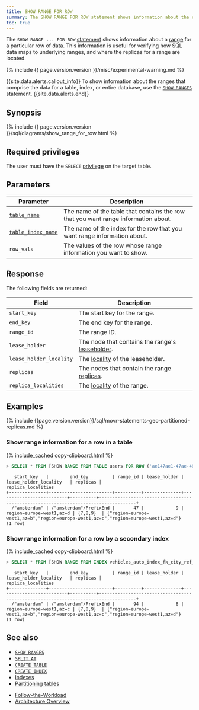 ```yaml
---
title: SHOW RANGE FOR ROW
summary: The SHOW RANGE FOR ROW statement shows information about the range for a particular row.
toc: true
---
```


The `SHOW RANGE ... FOR ROW` [statement](sql-statements.html) shows information about a [range](architecture/overview.html#glossary) for a particular row of data. This information is useful for verifying how SQL data maps to underlying ranges, and where the replicas for a range are located.

{% include {{ page.version.version }}/misc/experimental-warning.md %}

{{site.data.alerts.callout_info}}
To show information about the ranges that comprise the data for a table, index, or entire database, use the [`SHOW RANGES`](show-ranges.html) statement.
{{site.data.alerts.end}}

## Synopsis

<div>
  {% include {{ page.version.version }}/sql/diagrams/show_range_for_row.html %}
</div>

## Required privileges

The user must have the `SELECT` [privilege](authorization.html#assign-privileges) on the target table.

## Parameters

Parameter | Description
----------|------------
[`table_name`](sql-grammar.html#table_name) | The name of the table that contains the row that you want range information about.
[`table_index_name`](sql-grammar.html#table_index_name) | The name of the index for the row that you want range information about.
`row_vals` | The values of the row whose range information you want to show.

## Response

The following fields are returned:

Field | Description
------|------------
`start_key` | The start key for the range.
`end_key` | The end key for the range.
`range_id` | The range ID.
`lease_holder` | The node that contains the range's [leaseholder](architecture/overview.html#glossary).
`lease_holder_locality` | The [locality](cockroach-start.html#locality) of the leaseholder.
`replicas` | The nodes that contain the range [replicas](architecture/overview.html#glossary).
`replica_localities` | The [locality](cockroach-start.html#locality) of the range.

## Examples

{% include {{page.version.version}}/sql/movr-statements-geo-partitioned-replicas.md %}

### Show range information for a row in a table

{% include_cached copy-clipboard.html %}
~~~ sql
> SELECT * FROM [SHOW RANGE FROM TABLE users FOR ROW ('ae147ae1-47ae-4800-8000-000000000022', 'amsterdam', 'Tyler Dalton', '88194 Angela Gardens Suite 94', '4443538758')];
~~~
~~~
   start_key   |        end_key         | range_id | lease_holder |  lease_holder_locality   | replicas |                                 replica_localities
+--------------+------------------------+----------+--------------+--------------------------+----------+------------------------------------------------------------------------------------+
  /"amsterdam" | /"amsterdam"/PrefixEnd |       47 |            9 | region=europe-west1,az=d | {7,8,9}  | {"region=europe-west1,az=b","region=europe-west1,az=c","region=europe-west1,az=d"}
(1 row)
~~~

### Show range information for a row by a secondary index

{% include_cached copy-clipboard.html %}
~~~ sql
> SELECT * FROM [SHOW RANGE FROM INDEX vehicles_auto_index_fk_city_ref_users FOR ROW ('aaaaaaaa-aaaa-4800-8000-00000000000a', 'amsterdam', 'scooter', 'c28f5c28-f5c2-4000-8000-000000000026', '2019-01-02 03:04:05+00:00', 'in_use', '62609 Stephanie Route', '{"color": "red"}')];
~~~
~~~
   start_key   |        end_key         | range_id | lease_holder |  lease_holder_locality   | replicas |                                 replica_localities
+--------------+------------------------+----------+--------------+--------------------------+----------+------------------------------------------------------------------------------------+
  /"amsterdam" | /"amsterdam"/PrefixEnd |       94 |            8 | region=europe-west1,az=c | {7,8,9}  | {"region=europe-west1,az=b","region=europe-west1,az=c","region=europe-west1,az=d"}
(1 row)
~~~

## See also

- [`SHOW RANGES`](show-ranges.html)
- [`SPLIT AT`](split-at.html)
- [`CREATE TABLE`](create-table.html)
- [`CREATE INDEX`](create-index.html)
- [Indexes](indexes.html)
- [Partitioning tables](partitioning.html)
+ [Follow-the-Workload](demo-follow-the-workload.html)
+ [Architecture Overview](architecture/overview.html)
